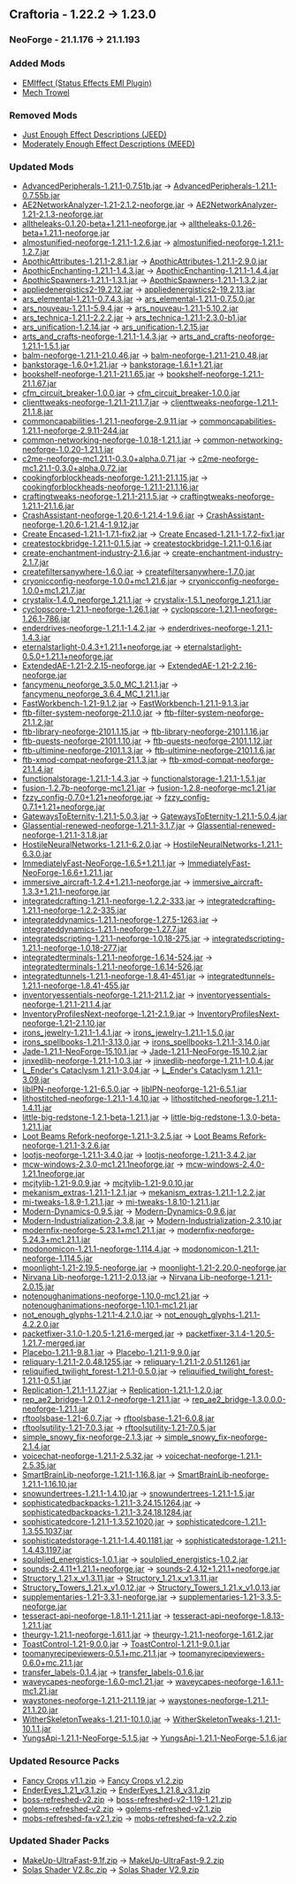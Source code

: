 ## Craftoria - 1.22.2 -> 1.23.0

### NeoForge - 21.1.176 -> 21.1.193

### Added Mods
* [EMIffect (Status Effects EMI Plugin)](https://curseforge.com/projects/735528)
* [Mech Trowel](https://curseforge.com/projects/1288799)

### Removed Mods
* [Just Enough Effect Descriptions (JEED)](https://curseforge.com/projects/532286)
* [Moderately Enough Effect Descriptions (MEED)](https://curseforge.com/projects/918638)

### Updated Mods
* [AdvancedPeripherals-1.21.1-0.7.51b.jar](https://www.curseforge.com/minecraft/mc-mods/advanced-peripherals/files/6678845) -> [AdvancedPeripherals-1.21.1-0.7.55b.jar](https://www.curseforge.com/minecraft/mc-mods/advanced-peripherals/files/6767712)
* [AE2NetworkAnalyzer-1.21-2.1.2-neoforge.jar](https://www.curseforge.com/minecraft/mc-mods/ae2-network-analyser/files/6678111) -> [AE2NetworkAnalyzer-1.21-2.1.3-neoforge.jar](https://www.curseforge.com/minecraft/mc-mods/ae2-network-analyser/files/6786495)
* [alltheleaks-0.1.20-beta+1.21.1-neoforge.jar](https://www.curseforge.com/minecraft/mc-mods/alltheleaks/files/6693125) -> [alltheleaks-0.1.26-beta+1.21.1-neoforge.jar](https://www.curseforge.com/minecraft/mc-mods/alltheleaks/files/6777431)
* [almostunified-neoforge-1.21.1-1.2.6.jar](https://www.curseforge.com/minecraft/mc-mods/almost-unified/files/6501918) -> [almostunified-neoforge-1.21.1-1.2.7.jar](https://www.curseforge.com/minecraft/mc-mods/almost-unified/files/6765222)
* [ApothicAttributes-1.21.1-2.8.1.jar](https://www.curseforge.com/minecraft/mc-mods/apothic-attributes/files/6514649) -> [ApothicAttributes-1.21.1-2.9.0.jar](https://www.curseforge.com/minecraft/mc-mods/apothic-attributes/files/6751650)
* [ApothicEnchanting-1.21.1-1.4.3.jar](https://www.curseforge.com/minecraft/mc-mods/apothic-enchanting/files/6631673) -> [ApothicEnchanting-1.21.1-1.4.4.jar](https://www.curseforge.com/minecraft/mc-mods/apothic-enchanting/files/6751658)
* [ApothicSpawners-1.21.1-1.3.1.jar](https://www.curseforge.com/minecraft/mc-mods/apothic-spawners/files/6689771) -> [ApothicSpawners-1.21.1-1.3.2.jar](https://www.curseforge.com/minecraft/mc-mods/apothic-spawners/files/6751589)
* [appliedenergistics2-19.2.12.jar](https://www.curseforge.com/minecraft/mc-mods/applied-energistics-2/files/6626602) -> [appliedenergistics2-19.2.13.jar](https://www.curseforge.com/minecraft/mc-mods/applied-energistics-2/files/6763533)
* [ars_elemental-1.21.1-0.7.4.3.jar](https://www.curseforge.com/minecraft/mc-mods/ars-elemental/files/6701129) -> [ars_elemental-1.21.1-0.7.5.0.jar](https://www.curseforge.com/minecraft/mc-mods/ars-elemental/files/6784079)
* [ars_nouveau-1.21.1-5.9.4.jar](https://www.curseforge.com/minecraft/mc-mods/ars-nouveau/files/6706825) -> [ars_nouveau-1.21.1-5.10.2.jar](https://www.curseforge.com/minecraft/mc-mods/ars-nouveau/files/6770346)
* [ars_technica-1.21.1-2.2.2.jar](https://www.curseforge.com/minecraft/mc-mods/ars-technica/files/6650538) -> [ars_technica-1.21.1-2.3.0-b1.jar](https://www.curseforge.com/minecraft/mc-mods/ars-technica/files/6769156)
* [ars_unification-1.2.14.jar](https://www.curseforge.com/minecraft/mc-mods/ars-unification/files/6462319) -> [ars_unification-1.2.15.jar](https://www.curseforge.com/minecraft/mc-mods/ars-unification/files/6762800)
* [arts_and_crafts-neoforge-1.21.1-1.4.3.jar](https://www.curseforge.com/minecraft/mc-mods/artsandcrafts/files/6423045) -> [arts_and_crafts-neoforge-1.21.1-1.5.1.jar](https://www.curseforge.com/minecraft/mc-mods/artsandcrafts/files/6746626)
* [balm-neoforge-1.21.1-21.0.46.jar](https://www.curseforge.com/minecraft/mc-mods/balm/files/6588901) -> [balm-neoforge-1.21.1-21.0.48.jar](https://www.curseforge.com/minecraft/mc-mods/balm/files/6784122)
* [bankstorage-1.6.0+1.21.jar](https://www.curseforge.com/minecraft/mc-mods/bank-storage/files/6595931) -> [bankstorage-1.6.1+1.21.jar](https://www.curseforge.com/minecraft/mc-mods/bank-storage/files/6759189)
* [bookshelf-neoforge-1.21.1-21.1.65.jar](https://www.curseforge.com/minecraft/mc-mods/bookshelf/files/6659840) -> [bookshelf-neoforge-1.21.1-21.1.67.jar](https://www.curseforge.com/minecraft/mc-mods/bookshelf/files/6717571)
* [cfm_circuit_breaker-1.0.0.jar](https://www.curseforge.com/minecraft/mc-mods/cfm-refurbished-circuit-breaker/files/6064365) -> [cfm_circuit_breaker-1.0.0.jar](https://www.curseforge.com/minecraft/mc-mods/cfm-refurbished-circuit-breaker/files/6052544)
* [clienttweaks-neoforge-1.21.1-21.1.7.jar](https://www.curseforge.com/minecraft/mc-mods/client-tweaks/files/6511448) -> [clienttweaks-neoforge-1.21.1-21.1.8.jar](https://www.curseforge.com/minecraft/mc-mods/client-tweaks/files/6778909)
* [commoncapabilities-1.21.1-neoforge-2.9.11.jar](https://www.curseforge.com/minecraft/mc-mods/common-capabilities/files/6602359) -> [commoncapabilities-1.21.1-neoforge-2.9.11-244.jar](https://www.curseforge.com/minecraft/mc-mods/common-capabilities/files/6783311)
* [common-networking-neoforge-1.0.18-1.21.1.jar](https://www.curseforge.com/minecraft/mc-mods/common-network/files/6056553) -> [common-networking-neoforge-1.0.20-1.21.1.jar](https://www.curseforge.com/minecraft/mc-mods/common-network/files/6713149)
* [c2me-neoforge-mc1.21.1-0.3.0+alpha.0.71.jar](https://www.curseforge.com/minecraft/mc-mods/c2me/files/6678876) -> [c2me-neoforge-mc1.21.1-0.3.0+alpha.0.72.jar](https://www.curseforge.com/minecraft/mc-mods/c2me/files/6721475)
* [cookingforblockheads-neoforge-1.21.1-21.1.15.jar](https://www.curseforge.com/minecraft/mc-mods/cooking-for-blockheads/files/6507724) -> [cookingforblockheads-neoforge-1.21.1-21.1.16.jar](https://www.curseforge.com/minecraft/mc-mods/cooking-for-blockheads/files/6743783)
* [craftingtweaks-neoforge-1.21.1-21.1.5.jar](https://www.curseforge.com/minecraft/mc-mods/crafting-tweaks/files/6023041) -> [craftingtweaks-neoforge-1.21.1-21.1.6.jar](https://www.curseforge.com/minecraft/mc-mods/crafting-tweaks/files/6784518)
* [CrashAssistant-neoforge-1.20.6-1.21.4-1.9.6.jar](https://www.curseforge.com/minecraft/mc-mods/crash-assistant/files/6685015) -> [CrashAssistant-neoforge-1.20.6-1.21.4-1.9.12.jar](https://www.curseforge.com/minecraft/mc-mods/crash-assistant/files/6766328)
* [Create Encased-1.21.1-1.7.1-fix2.jar](https://www.curseforge.com/minecraft/mc-mods/create-encased/files/6387195) -> [Create Encased-1.21.1-1.7.2-fix1.jar](https://www.curseforge.com/minecraft/mc-mods/create-encased/files/6767415)
* [createstockbridge-1.21.1-0.1.5.jar](https://www.curseforge.com/minecraft/mc-mods/create-stock-bridge/files/6688119) -> [createstockbridge-1.21.1-0.1.6.jar](https://www.curseforge.com/minecraft/mc-mods/create-stock-bridge/files/6784443)
* [create-enchantment-industry-2.1.6.jar](https://www.curseforge.com/minecraft/mc-mods/create-enchantment-industry/files/6646041) -> [create-enchantment-industry-2.1.7.jar](https://www.curseforge.com/minecraft/mc-mods/create-enchantment-industry/files/6724251)
* [createfiltersanywhere-1.6.0.jar](https://www.curseforge.com/minecraft/mc-mods/create-filters-anywhere/files/6605585) -> [createfiltersanywhere-1.7.0.jar](https://www.curseforge.com/minecraft/mc-mods/create-filters-anywhere/files/6726247)
* [cryonicconfig-neoforge-1.0.0+mc1.21.6.jar](https://www.curseforge.com/minecraft/mc-mods/cryonicconfig/files/6703195) -> [cryonicconfig-neoforge-1.0.0+mc1.21.7.jar](https://www.curseforge.com/minecraft/mc-mods/cryonicconfig/files/6741220)
* [crystalix-1.4.0_neoforge_1.21.1.jar](https://www.curseforge.com/minecraft/mc-mods/crystalix/files/6643605) -> [crystalix-1.5.1_neoforge_1.21.1.jar](https://www.curseforge.com/minecraft/mc-mods/crystalix/files/6785081)
* [cyclopscore-1.21.1-neoforge-1.26.1.jar](https://www.curseforge.com/minecraft/mc-mods/cyclops-core/files/6602344) -> [cyclopscore-1.21.1-neoforge-1.26.1-786.jar](https://www.curseforge.com/minecraft/mc-mods/cyclops-core/files/6783344)
* [enderdrives-neoforge-1.21.1-1.4.2.jar](https://www.curseforge.com/minecraft/mc-mods/enderdrives/files/6482292) -> [enderdrives-neoforge-1.21.1-1.4.3.jar](https://www.curseforge.com/minecraft/mc-mods/enderdrives/files/6723314)
* [eternalstarlight-0.4.3+1.21.1+neoforge.jar](https://www.curseforge.com/minecraft/mc-mods/eternal-starlight/files/6498203) -> [eternalstarlight-0.5.0+1.21.1+neoforge.jar](https://www.curseforge.com/minecraft/mc-mods/eternal-starlight/files/6794302)
* [ExtendedAE-1.21-2.2.15-neoforge.jar](https://www.curseforge.com/minecraft/mc-mods/ex-pattern-provider/files/6628645) -> [ExtendedAE-1.21-2.2.16-neoforge.jar](https://www.curseforge.com/minecraft/mc-mods/ex-pattern-provider/files/6786438)
* [fancymenu_neoforge_3.5.0_MC_1.21.1.jar](https://www.curseforge.com/minecraft/mc-mods/fancymenu/files/6408877) -> [fancymenu_neoforge_3.6.4_MC_1.21.1.jar](https://www.curseforge.com/minecraft/mc-mods/fancymenu/files/6785152)
* [FastWorkbench-1.21-9.1.2.jar](https://www.curseforge.com/minecraft/mc-mods/fastworkbench/files/5670423) -> [FastWorkbench-1.21.1-9.1.3.jar](https://www.curseforge.com/minecraft/mc-mods/fastworkbench/files/6751534)
* [ftb-filter-system-neoforge-21.1.0.jar](https://www.curseforge.com/minecraft/mc-mods/ftb-filter-system/files/6259288) -> [ftb-filter-system-neoforge-21.1.2.jar](https://www.curseforge.com/minecraft/mc-mods/ftb-filter-system/files/6755210)
* [ftb-library-neoforge-2101.1.15.jar](https://www.curseforge.com/minecraft/mc-mods/ftb-library-forge/files/6698124) -> [ftb-library-neoforge-2101.1.16.jar](https://www.curseforge.com/minecraft/mc-mods/ftb-library-forge/files/6711324)
* [ftb-quests-neoforge-2101.1.10.jar](https://www.curseforge.com/minecraft/mc-mods/ftb-quests-forge/files/6661413) -> [ftb-quests-neoforge-2101.1.12.jar](https://www.curseforge.com/minecraft/mc-mods/ftb-quests-forge/files/6721642)
* [ftb-ultimine-neoforge-2101.1.3.jar](https://www.curseforge.com/minecraft/mc-mods/ftb-ultimine-forge/files/6607451) -> [ftb-ultimine-neoforge-2101.1.6.jar](https://www.curseforge.com/minecraft/mc-mods/ftb-ultimine-forge/files/6752899)
* [ftb-xmod-compat-neoforge-21.1.3.jar](https://www.curseforge.com/minecraft/mc-mods/ftb-xmod-compat/files/6259292) -> [ftb-xmod-compat-neoforge-21.1.4.jar](https://www.curseforge.com/minecraft/mc-mods/ftb-xmod-compat/files/6743720)
* [functionalstorage-1.21.1-1.4.3.jar](https://www.curseforge.com/minecraft/mc-mods/functional-storage/files/6467726) -> [functionalstorage-1.21.1-1.5.1.jar](https://www.curseforge.com/minecraft/mc-mods/functional-storage/files/6725023)
* [fusion-1.2.7b-neoforge-mc1.21.jar](https://www.curseforge.com/minecraft/mc-mods/fusion-connected-textures/files/6453834) -> [fusion-1.2.8-neoforge-mc1.21.jar](https://www.curseforge.com/minecraft/mc-mods/fusion-connected-textures/files/6765836)
* [fzzy_config-0.7.0+1.21+neoforge.jar](https://www.curseforge.com/minecraft/mc-mods/fzzy-config/files/6582118) -> [fzzy_config-0.7.1+1.21+neoforge.jar](https://www.curseforge.com/minecraft/mc-mods/fzzy-config/files/6769289)
* [GatewaysToEternity-1.21.1-5.0.3.jar](https://www.curseforge.com/minecraft/mc-mods/gateways-to-eternity/files/6430292) -> [GatewaysToEternity-1.21.1-5.0.4.jar](https://www.curseforge.com/minecraft/mc-mods/gateways-to-eternity/files/6751514)
* [Glassential-renewed-neoforge-1.21.1-3.1.7.jar](https://www.curseforge.com/minecraft/mc-mods/glassential-renewed/files/6449450) -> [Glassential-renewed-neoforge-1.21.1-3.1.8.jar](https://www.curseforge.com/minecraft/mc-mods/glassential-renewed/files/6764427)
* [HostileNeuralNetworks-1.21.1-6.2.0.jar](https://www.curseforge.com/minecraft/mc-mods/hostile-neural-networks/files/6430289) -> [HostileNeuralNetworks-1.21.1-6.3.0.jar](https://www.curseforge.com/minecraft/mc-mods/hostile-neural-networks/files/6751495)
* [ImmediatelyFast-NeoForge-1.6.5+1.21.1.jar](https://www.curseforge.com/minecraft/mc-mods/immediatelyfast/files/6376910) -> [ImmediatelyFast-NeoForge-1.6.6+1.21.1.jar](https://www.curseforge.com/minecraft/mc-mods/immediatelyfast/files/6745745)
* [immersive_aircraft-1.2.4+1.21.1-neoforge.jar](https://www.curseforge.com/minecraft/mc-mods/immersive-aircraft/files/6496715) -> [immersive_aircraft-1.3.3+1.21.1-neoforge.jar](https://www.curseforge.com/minecraft/mc-mods/immersive-aircraft/files/6742186)
* [integratedcrafting-1.21.1-neoforge-1.2.2-333.jar](https://www.curseforge.com/minecraft/mc-mods/integrated-crafting/files/6700497) -> [integratedcrafting-1.21.1-neoforge-1.2.2-335.jar](https://www.curseforge.com/minecraft/mc-mods/integrated-crafting/files/6783288)
* [integrateddynamics-1.21.1-neoforge-1.27.5-1263.jar](https://www.curseforge.com/minecraft/mc-mods/integrated-dynamics/files/6700516) -> [integrateddynamics-1.21.1-neoforge-1.27.7.jar](https://www.curseforge.com/minecraft/mc-mods/integrated-dynamics/files/6784675)
* [integratedscripting-1.21.1-neoforge-1.0.18-275.jar](https://www.curseforge.com/minecraft/mc-mods/integrated-scripting/files/6696930) -> [integratedscripting-1.21.1-neoforge-1.0.18-277.jar](https://www.curseforge.com/minecraft/mc-mods/integrated-scripting/files/6783320)
* [integratedterminals-1.21.1-neoforge-1.6.14-524.jar](https://www.curseforge.com/minecraft/mc-mods/integrated-terminals/files/6700493) -> [integratedterminals-1.21.1-neoforge-1.6.14-526.jar](https://www.curseforge.com/minecraft/mc-mods/integrated-terminals/files/6783286)
* [integratedtunnels-1.21.1-neoforge-1.8.41-451.jar](https://www.curseforge.com/minecraft/mc-mods/integrated-tunnels/files/6700492) -> [integratedtunnels-1.21.1-neoforge-1.8.41-455.jar](https://www.curseforge.com/minecraft/mc-mods/integrated-tunnels/files/6783284)
* [inventoryessentials-neoforge-1.21.1-21.1.2.jar](https://www.curseforge.com/minecraft/mc-mods/inventory-essentials/files/6179258) -> [inventoryessentials-neoforge-1.21.1-21.1.4.jar](https://www.curseforge.com/minecraft/mc-mods/inventory-essentials/files/6794130)
* [InventoryProfilesNext-neoforge-1.21-2.1.9.jar](https://www.curseforge.com/minecraft/mc-mods/inventory-profiles-next/files/6616899) -> [InventoryProfilesNext-neoforge-1.21-2.1.10.jar](https://www.curseforge.com/minecraft/mc-mods/inventory-profiles-next/files/6768034)
* [irons_jewelry-1.21.1-1.4.1.jar](https://www.curseforge.com/minecraft/mc-mods/irons-jewelry/files/6602262) -> [irons_jewelry-1.21.1-1.5.0.jar](https://www.curseforge.com/minecraft/mc-mods/irons-jewelry/files/6739478)
* [irons_spellbooks-1.21.1-3.13.0.jar](https://www.curseforge.com/minecraft/mc-mods/irons-spells-n-spellbooks/files/6705196) -> [irons_spellbooks-1.21.1-3.14.0.jar](https://www.curseforge.com/minecraft/mc-mods/irons-spells-n-spellbooks/files/6769020)
* [Jade-1.21.1-NeoForge-15.10.1.jar](https://www.curseforge.com/minecraft/mc-mods/jade/files/6667790) -> [Jade-1.21.1-NeoForge-15.10.2.jar](https://www.curseforge.com/minecraft/mc-mods/jade/files/6738687)
* [jinxedlib-neoforge-1.21.1-1.0.3.jar](https://www.curseforge.com/minecraft/mc-mods/jinxedlib/files/6332450) -> [jinxedlib-neoforge-1.21.1-1.0.4.jar](https://www.curseforge.com/minecraft/mc-mods/jinxedlib/files/6727693)
* [L_Ender's Cataclysm 1.21.1-3.04.jar](https://www.curseforge.com/minecraft/mc-mods/lendercataclysm/files/6687280) -> [L_Ender's Cataclysm 1.21.1-3.09.jar](https://www.curseforge.com/minecraft/mc-mods/lendercataclysm/files/6790859)
* [libIPN-neoforge-1.21-6.5.0.jar](https://www.curseforge.com/minecraft/mc-mods/libipn/files/6411365) -> [libIPN-neoforge-1.21-6.5.1.jar](https://www.curseforge.com/minecraft/mc-mods/libipn/files/6748206)
* [lithostitched-neoforge-1.21.1-1.4.10.jar](https://www.curseforge.com/minecraft/mc-mods/lithostitched/files/6703598) -> [lithostitched-neoforge-1.21.1-1.4.11.jar](https://www.curseforge.com/minecraft/mc-mods/lithostitched/files/6743507)
* [little-big-redstone-1.2.1-beta-1.21.1.jar](https://www.curseforge.com/minecraft/mc-mods/little-big-redstone/files/6702932) -> [little-big-redstone-1.3.0-beta-1.21.1.jar](https://www.curseforge.com/minecraft/mc-mods/little-big-redstone/files/6786170)
* [Loot Beams Refork-neoforge-1.21.1-3.2.5.jar](https://www.curseforge.com/minecraft/mc-mods/loot-beams-refork/files/6660487) -> [Loot Beams Refork-neoforge-1.21.1-3.2.6.jar](https://www.curseforge.com/minecraft/mc-mods/loot-beams-refork/files/6743799)
* [lootjs-neoforge-1.21.1-3.4.0.jar](https://www.curseforge.com/minecraft/mc-mods/lootjs/files/6329532) -> [lootjs-neoforge-1.21.1-3.4.2.jar](https://www.curseforge.com/minecraft/mc-mods/lootjs/files/6792267)
* [mcw-windows-2.3.0-mc1.21.1neoforge.jar](https://www.curseforge.com/minecraft/mc-mods/macaws-windows/files/5635576) -> [mcw-windows-2.4.0-1.21.1neoforge.jar](https://www.curseforge.com/minecraft/mc-mods/macaws-windows/files/6732721)
* [mcjtylib-1.21-9.0.9.jar](https://www.curseforge.com/minecraft/mc-mods/mcjtylib/files/6541819) -> [mcjtylib-1.21-9.0.10.jar](https://www.curseforge.com/minecraft/mc-mods/mcjtylib/files/6762654)
* [mekanism_extras-1.21.1-1.2.1.jar](https://www.curseforge.com/minecraft/mc-mods/mekanism-extras/files/6498463) -> [mekanism_extras-1.21.1-1.2.2.jar](https://www.curseforge.com/minecraft/mc-mods/mekanism-extras/files/6738244)
* [mi-tweaks-1.8.9-1.21.1.jar](https://www.curseforge.com/minecraft/mc-mods/mi-tweaks/files/6673391) -> [mi-tweaks-1.8.10-1.21.1.jar](https://www.curseforge.com/minecraft/mc-mods/mi-tweaks/files/6742080)
* [Modern-Dynamics-0.9.5.jar](https://www.curseforge.com/minecraft/mc-mods/modern-dynamics/files/6565770) -> [Modern-Dynamics-0.9.6.jar](https://www.curseforge.com/minecraft/mc-mods/modern-dynamics/files/6787236)
* [Modern-Industrialization-2.3.8.jar](https://www.curseforge.com/minecraft/mc-mods/modern-industrialization/files/6673924) -> [Modern-Industrialization-2.3.10.jar](https://www.curseforge.com/minecraft/mc-mods/modern-industrialization/files/6780312)
* [modernfix-neoforge-5.23.1+mc1.21.1.jar](https://www.curseforge.com/minecraft/mc-mods/modernfix/files/6609557) -> [modernfix-neoforge-5.24.3+mc1.21.1.jar](https://www.curseforge.com/minecraft/mc-mods/modernfix/files/6766126)
* [modonomicon-1.21.1-neoforge-1.114.4.jar](https://www.curseforge.com/minecraft/mc-mods/modonomicon/files/6704828) -> [modonomicon-1.21.1-neoforge-1.114.5.jar](https://www.curseforge.com/minecraft/mc-mods/modonomicon/files/6741276)
* [moonlight-1.21-2.19.5-neoforge.jar](https://www.curseforge.com/minecraft/mc-mods/selene/files/6699385) -> [moonlight-1.21-2.20.0-neoforge.jar](https://www.curseforge.com/minecraft/mc-mods/selene/files/6791334)
* [Nirvana Lib-neoforge-1.21.1-2.0.13.jar](https://www.curseforge.com/minecraft/mc-mods/nirvana-library/files/6657087) -> [Nirvana Lib-neoforge-1.21.1-2.0.15.jar](https://www.curseforge.com/minecraft/mc-mods/nirvana-library/files/6755484)
* [notenoughanimations-neoforge-1.10.0-mc1.21.jar](https://www.curseforge.com/minecraft/mc-mods/not-enough-animations/files/6688524) -> [notenoughanimations-neoforge-1.10.1-mc1.21.jar](https://www.curseforge.com/minecraft/mc-mods/not-enough-animations/files/6738639)
* [not_enough_glyphs-1.21.1-4.2.1.0.jar](https://www.curseforge.com/minecraft/mc-mods/not-enough-glyphs/files/6696121) -> [not_enough_glyphs-1.21.1-4.2.2.0.jar](https://www.curseforge.com/minecraft/mc-mods/not-enough-glyphs/files/6784398)
* [packetfixer-3.1.0-1.20.5-1.21.6-merged.jar](https://www.curseforge.com/minecraft/mc-mods/packet-fixer/files/6682825) -> [packetfixer-3.1.4-1.20.5-1.21.7-merged.jar](https://www.curseforge.com/minecraft/mc-mods/packet-fixer/files/6778807)
* [Placebo-1.21.1-9.8.1.jar](https://www.curseforge.com/minecraft/mc-mods/placebo/files/6446766) -> [Placebo-1.21.1-9.9.0.jar](https://www.curseforge.com/minecraft/mc-mods/placebo/files/6751290)
* [reliquary-1.21.1-2.0.48.1255.jar](https://www.curseforge.com/minecraft/mc-mods/reliquary-reincarnations/files/6356576) -> [reliquary-1.21.1-2.0.51.1261.jar](https://www.curseforge.com/minecraft/mc-mods/reliquary-reincarnations/files/6775236)
* [reliquified_twilight_forest-1.21.1-0.5.0.jar](https://www.curseforge.com/minecraft/mc-mods/reliquified-twilight-forest/files/6444984) -> [reliquified_twilight_forest-1.21.1-0.5.1.jar](https://www.curseforge.com/minecraft/mc-mods/reliquified-twilight-forest/files/6768208)
* [Replication-1.21.1-1.1.27.jar](https://www.curseforge.com/minecraft/mc-mods/replication/files/6707489) -> [Replication-1.21.1-1.2.0.jar](https://www.curseforge.com/minecraft/mc-mods/replication/files/6763336)
* [rep_ae2_bridge-1.2.0.1.2-neoforge-1.21.1.jar](https://www.curseforge.com/minecraft/mc-mods/replication-ae2-bridge/files/6697196) -> [rep_ae2_bridge-1.3.0.0.0-neoforge-1.21.1.jar](https://www.curseforge.com/minecraft/mc-mods/replication-ae2-bridge/files/6763719)
* [rftoolsbase-1.21-6.0.7.jar](https://www.curseforge.com/minecraft/mc-mods/rftools-base/files/6362247) -> [rftoolsbase-1.21-6.0.8.jar](https://www.curseforge.com/minecraft/mc-mods/rftools-base/files/6762657)
* [rftoolsutility-1.21-7.0.3.jar](https://www.curseforge.com/minecraft/mc-mods/rftools-utility/files/6541824) -> [rftoolsutility-1.21-7.0.5.jar](https://www.curseforge.com/minecraft/mc-mods/rftools-utility/files/6790204)
* [simple_snowy_fix-neoforge-2.1.3.jar](https://www.curseforge.com/minecraft/mc-mods/simple-snowy-fix-forge-fabric/files/6353259) -> [simple_snowy_fix-neoforge-2.1.4.jar](https://www.curseforge.com/minecraft/mc-mods/simple-snowy-fix-forge-fabric/files/6769226)
* [voicechat-neoforge-1.21.1-2.5.32.jar](https://www.curseforge.com/minecraft/mc-mods/simple-voice-chat/files/6697152) -> [voicechat-neoforge-1.21.1-2.5.35.jar](https://www.curseforge.com/minecraft/mc-mods/simple-voice-chat/files/6787187)
* [SmartBrainLib-neoforge-1.21.1-1.16.8.jar](https://www.curseforge.com/minecraft/mc-mods/smartbrainlib/files/6668303) -> [SmartBrainLib-neoforge-1.21.1-1.16.10.jar](https://www.curseforge.com/minecraft/mc-mods/smartbrainlib/files/6762621)
* [snowundertrees-1.21.1-1.4.10.jar](https://www.curseforge.com/minecraft/mc-mods/snow-under-trees/files/6378651) -> [snowundertrees-1.21.1-1.5.jar](https://www.curseforge.com/minecraft/mc-mods/snow-under-trees/files/6776464)
* [sophisticatedbackpacks-1.21.1-3.24.15.1264.jar](https://www.curseforge.com/minecraft/mc-mods/sophisticated-backpacks/files/6679417) -> [sophisticatedbackpacks-1.21.1-3.24.18.1284.jar](https://www.curseforge.com/minecraft/mc-mods/sophisticated-backpacks/files/6788663)
* [sophisticatedcore-1.21.1-1.3.52.1020.jar](https://www.curseforge.com/minecraft/mc-mods/sophisticated-core/files/6680823) -> [sophisticatedcore-1.21.1-1.3.55.1037.jar](https://www.curseforge.com/minecraft/mc-mods/sophisticated-core/files/6760141)
* [sophisticatedstorage-1.21.1-1.4.40.1181.jar](https://www.curseforge.com/minecraft/mc-mods/sophisticated-storage/files/6686905) -> [sophisticatedstorage-1.21.1-1.4.43.1197.jar](https://www.curseforge.com/minecraft/mc-mods/sophisticated-storage/files/6759132)
* [soulplied_energistics-1.0.1.jar](https://www.curseforge.com/minecraft/mc-mods/soulplied-energistics/files/6083831) -> [soulplied_energistics-1.0.2.jar](https://www.curseforge.com/minecraft/mc-mods/soulplied-energistics/files/6771121)
* [sounds-2.4.11+1.21.1+neoforge.jar](https://www.curseforge.com/minecraft/mc-mods/sound/files/6404362) -> [sounds-2.4.12+1.21.1+neoforge.jar](https://www.curseforge.com/minecraft/mc-mods/sound/files/6708170)
* [Structory_1.21.x_v1.3.11.jar](https://www.curseforge.com/minecraft/mc-mods/structory/files/6676582) -> [Structory_1.21.x_v1.3.11.jar](https://www.curseforge.com/minecraft/mc-mods/structory/files/6713470)
* [Structory_Towers_1.21.x_v1.0.12.jar](https://www.curseforge.com/minecraft/mc-mods/structory-towers/files/6676591) -> [Structory_Towers_1.21.x_v1.0.13.jar](https://www.curseforge.com/minecraft/mc-mods/structory-towers/files/6713480)
* [supplementaries-1.21-3.3.1-neoforge.jar](https://www.curseforge.com/minecraft/mc-mods/supplementaries/files/6707170) -> [supplementaries-1.21-3.3.5-neoforge.jar](https://www.curseforge.com/minecraft/mc-mods/supplementaries/files/6757876)
* [tesseract-api-neoforge-1.8.11-1.21.1.jar](https://www.curseforge.com/minecraft/mc-mods/tesseract-api-neoforge/files/6689241) -> [tesseract-api-neoforge-1.8.13-1.21.1.jar](https://www.curseforge.com/minecraft/mc-mods/tesseract-api-neoforge/files/6793647)
* [theurgy-1.21.1-neoforge-1.61.1.jar](https://www.curseforge.com/minecraft/mc-mods/theurgy/files/6700885) -> [theurgy-1.21.1-neoforge-1.61.2.jar](https://www.curseforge.com/minecraft/mc-mods/theurgy/files/6741494)
* [ToastControl-1.21-9.0.0.jar](https://www.curseforge.com/minecraft/mc-mods/toast-control/files/5530706) -> [ToastControl-1.21.1-9.0.1.jar](https://www.curseforge.com/minecraft/mc-mods/toast-control/files/6751464)
* [toomanyrecipeviewers-0.5.1+mc.21.1.jar](https://www.curseforge.com/minecraft/mc-mods/tmrv/files/6649213) -> [toomanyrecipeviewers-0.6.0+mc.21.1.jar](https://www.curseforge.com/minecraft/mc-mods/tmrv/files/6717423)
* [transfer_labels-0.1.4.jar](https://www.curseforge.com/minecraft/mc-mods/transfer-labels/files/6690419) -> [transfer_labels-0.1.6.jar](https://www.curseforge.com/minecraft/mc-mods/transfer-labels/files/6771226)
* [waveycapes-neoforge-1.6.0-mc1.21.jar](https://www.curseforge.com/minecraft/mc-mods/waveycapes/files/6683031) -> [waveycapes-neoforge-1.6.1.1-mc1.21.jar](https://www.curseforge.com/minecraft/mc-mods/waveycapes/files/6738127)
* [waystones-neoforge-1.21.1-21.1.19.jar](https://www.curseforge.com/minecraft/mc-mods/waystones/files/6552633) -> [waystones-neoforge-1.21.1-21.1.20.jar](https://www.curseforge.com/minecraft/mc-mods/waystones/files/6778962)
* [WitherSkeletonTweaks-1.21.1-10.1.0.jar](https://www.curseforge.com/minecraft/mc-mods/wither-skeleton-tweaks/files/6428057) -> [WitherSkeletonTweaks-1.21.1-10.1.1.jar](https://www.curseforge.com/minecraft/mc-mods/wither-skeleton-tweaks/files/6751432)
* [YungsApi-1.21.1-NeoForge-5.1.5.jar](https://www.curseforge.com/minecraft/mc-mods/yungs-api-neoforge/files/6489137) -> [YungsApi-1.21.1-NeoForge-5.1.6.jar](https://www.curseforge.com/minecraft/mc-mods/yungs-api-neoforge/files/6715463)

### Updated Resource Packs
* [Fancy Crops v1.1.zip](https://www.curseforge.com/minecraft/texture-packs/fancy-crops/files/6056801) -> [Fancy Crops v1.2.zip](https://www.curseforge.com/minecraft/texture-packs/fancy-crops/files/6779837)
* [EnderEyes_1.21_v3.1.zip](https://www.curseforge.com/minecraft/texture-packs/blinking-ender-eyes/files/5425622) -> [EnderEyes_1.21.8_v3.1.zip](https://www.curseforge.com/minecraft/texture-packs/blinking-ender-eyes/files/6793819)
* [boss-refreshed-v2.zip](https://www.curseforge.com/minecraft/texture-packs/boss-refreshed/files/6597375) -> [boss-refreshed-v2-1.19-1.21.zip](https://www.curseforge.com/minecraft/texture-packs/boss-refreshed/files/6597394)
* [golems-refreshed-v2.zip](https://www.curseforge.com/minecraft/texture-packs/golems-refreshed/files/5979009) -> [golems-refreshed-v2.1.zip](https://www.curseforge.com/minecraft/texture-packs/golems-refreshed/files/6727965)
* [mobs-refreshed-fa-v2.1.zip](https://www.curseforge.com/minecraft/texture-packs/mobs-refreshed-fresh-animations/files/5769457) -> [mobs-refreshed-fa-v2.2.zip](https://www.curseforge.com/minecraft/texture-packs/mobs-refreshed-fresh-animations/files/6723922)

### Updated Shader Packs
* [MakeUp-UltraFast-9.1f.zip](https://www.curseforge.com/minecraft/shaders/makeup-ultra-fast-shader/files/6706215) -> [MakeUp-UltraFast-9.2.zip](https://www.curseforge.com/minecraft/shaders/makeup-ultra-fast-shader/files/6786572)
* [Solas Shader V2.8c.zip](https://www.curseforge.com/minecraft/shaders/solas-shader/files/6596528) -> [Solas Shader V2.9.zip](https://www.curseforge.com/minecraft/shaders/solas-shader/files/6734469)